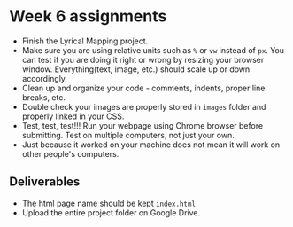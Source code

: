 # Week 6 assignments

- Finish the Lyrical Mapping project.
- Make sure you are using relative units such as `%` or `vw` instead of `px`. You can test if you are doing it right or wrong by resizing your browser window. Everything(text, image, etc.) should scale up or down accordingly.
- Clean up and organize your code - comments, indents, proper line breaks, etc.
- Double check your images are properly stored in `images` folder and properly linked in your CSS.
- Test, test, test!!! Run your webpage using Chrome browser before submitting. Test on multiple computers, not just your own.
- Just because it worked on your machine does not mean it will work on other people's computers.

## Deliverables
- The html page name should be kept `index.html`
- Upload the entire project folder on Google Drive.
